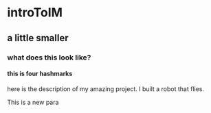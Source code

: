 # introToIM
## a little smaller 
### what does this look like?
#### this is four hashmarks 
here is the description of my amazing project. I built a robot that flies. 

This is a new para
